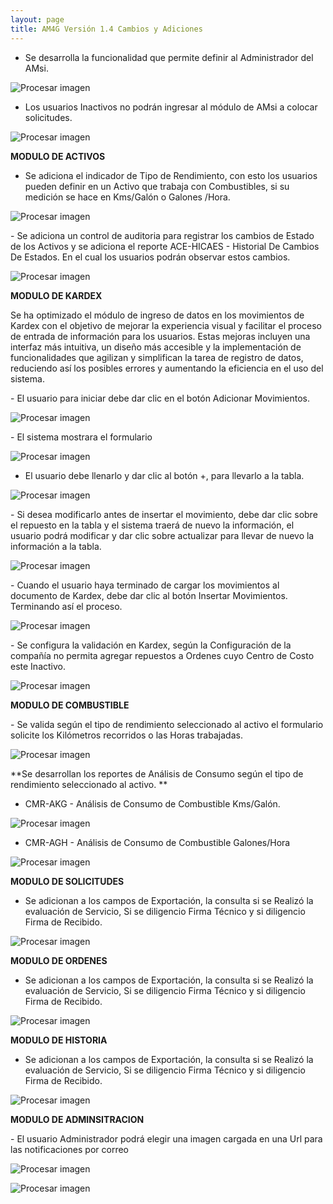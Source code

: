 ```yaml
---
layout: page
title: AM4G Versión 1.4 Cambios y Adiciones
---
```

- Se desarrolla la funcionalidad que permite definir al Administrador del AMsi.









![Procesar imagen](../../assets/images/Version1.4/Imagen1.png)



- Los usuarios Inactivos no podrán ingresar al módulo de AMsi a colocar solicitudes.



![Procesar imagen](../../assets/images/Version1.4/Imagen2.png)

**MODULO DE ACTIVOS**

- Se adiciona el indicador de Tipo de Rendimiento, con esto los usuarios pueden definir en un Activo que trabaja con Combustibles, si su medición se hace en Kms/Galón o Galones /Hora.


![Procesar imagen](../../assets/images/Version1.4/Imagen3.png)

-﻿ Se adiciona un control de auditoria para registrar los cambios de Estado de los Activos y se adiciona el reporte ACE-HICAES - Historial De Cambios De Estados. En el cual los usuarios podrán observar estos cambios.

![Procesar imagen](../../assets/images/Version1.4/Imagen4.png)

**MODULO DE KARDEX**

Se ha optimizado el módulo de ingreso de datos en los movimientos de Kardex con el objetivo de mejorar la experiencia visual y facilitar el proceso de entrada de información para los usuarios. Estas mejoras incluyen una interfaz más intuitiva, un diseño más accesible y la implementación de funcionalidades que agilizan y simplifican la tarea de registro de datos, reduciendo así los posibles errores y aumentando la eficiencia en el uso del sistema.

-﻿ El usuario para iniciar debe dar clic en el botón Adicionar Movimientos.

![Procesar imagen](../../assets/images/Version1.4/Imagen5.png)

-﻿ El sistema mostrara el formulario 

![Procesar imagen](../../assets/images/Version1.4/Imagen6.png)

- El usuario debe llenarlo y dar clic al botón +, para llevarlo a la tabla.

![Procesar imagen](../../assets/images/Version1.4/Imagen7.png)




-﻿ Si desea modificarlo antes de insertar el movimiento, debe dar clic sobre el repuesto en la tabla y el sistema traerá de nuevo la información, el usuario podrá modificar y dar clic sobre actualizar para llevar de nuevo la información a la tabla.

![Procesar imagen](../../assets/images/Version1.4/Imagen8.png)

-﻿ Cuando el usuario haya terminado de cargar los movimientos al documento de Kardex, debe dar clic al botón Insertar Movimientos. Terminando así el proceso.

![Procesar imagen](../../assets/images/Version1.4/Imagen9.png)

-﻿ Se configura la validación en Kardex, según la Configuración de la compañía no permita agregar repuestos a Ordenes cuyo Centro de Costo este Inactivo.

![Procesar imagen](../../assets/images/Version1.4/Imagen10.png)

**MODULO DE COMBUSTIBLE**

-﻿ Se valida según el tipo de rendimiento seleccionado al activo el formulario solicite los Kilómetros recorridos o las Horas trabajadas.

![Procesar imagen](../../assets/images/Version1.4/Imagen11.png)

**Se desarrollan los reportes de Análisis de Consumo según el tipo de rendimiento seleccionado al activo. **

- CMR-AKG - Análisis de Consumo de Combustible Kms/Galón.

![Procesar imagen](../../assets/images/Version1.4/Imagen12.png)

- CMR-AGH - Análisis de Consumo de Combustible Galones/Hora

![Procesar imagen](../../assets/images/Version1.4/Imagen13.png)

**MODULO DE SOLICITUDES**

- Se adicionan a los campos de Exportación, la consulta si se Realizó la evaluación de Servicio, Si se diligencio Firma Técnico y si diligencio Firma de Recibido.

![Procesar imagen](../../assets/images/Version1.4/Imagen14.png)

**MODULO DE ORDENES**

- Se adicionan a los campos de Exportación, la consulta si se Realizó la evaluación de Servicio, Si se diligencio Firma Técnico y si diligencio Firma de Recibido.

![Procesar imagen](../../assets/images/Version1.4/Imagen15.png)

**MODULO DE HISTORIA**

- Se adicionan a los campos de Exportación, la consulta si se Realizó la evaluación de Servicio, Si se diligencio Firma Técnico y si diligencio Firma de Recibido.

![Procesar imagen](../../assets/images/Version1.4/Imagen16.png)

**MODULO DE ADMINSITRACION**

-﻿ El usuario Administrador podrá elegir una imagen cargada en una Url para las notificaciones por correo

![Procesar imagen](../../assets/images/Version1.4/Imagen17.png)

![Procesar imagen](../../assets/images/Version1.4/Imagen18.png)




